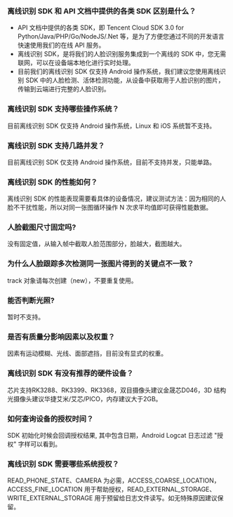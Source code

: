 
 ### 离线识别 SDK 和 API 文档中提供的各类 SDK 区别是什么？
- API 文档中提供的各类 SDK，即 Tencent Cloud SDK 3.0 for Python/Java/PHP/Go/NodeJS/.Net 等，是为了方便您通过不同的开发语言快速使用我们的在线 API 服务。
- 离线识别 SDK，是将我们的人脸识别服务集成到一个离线的 SDK 中，您无需联网，可以在设备端本地化进行实时处理。
- 目前我们的离线识别 SDK 仅支持 Android 操作系统，我们建议您使用离线识别 SDK 中的人脸检测、活体检测功能，从设备中获取用于人脸识别的图片，传输到云端进行完整的人脸识别。

### 离线识别 SDK 支持哪些操作系统？
目前离线识别 SDK 仅支持 Android 操作系统，Linux 和 iOS 系统暂不支持。

### 离线识别 SDK 支持几路并发？
目前离线识别 SDK 仅支持 Android 操作系统，目前不支持并发，只能单路。

### 离线识别 SDK 的性能如何？
离线识别 SDK 的性能表现需要看具体的设备情况，建议测试方法：因为相同的人脸不干扰性能，所以对同一张图循环操作 N 次求平均值即可获得性能数据。

### 人脸截图尺寸固定吗?
没有固定值，从输入帧中截取人脸范围部分，脸越大，截图越大。

### 为什么人脸跟踪多次检测同一张图片得到的关键点不一致？
track 对象请每次创建（new），不要重复使用。

### 能否判断光照?
暂时不支持。

### 是否有质量分影响因素以及权重？
因素有运动模糊、光线、面部遮挡，目前没有显式的权重。


### 离线识别 SDK 有没有推荐的硬件设备？
芯片支持RK3288、RK3399、RK3368，双目摄像头建议金晟芯D046，3D 结构光摄像头建议华捷艾米/艾芯/PICO，内存建议大于2GB。


### 如何查询设备的授权时间？
SDK 初始化时候会回调授权结果, 其中包含日期，Android Logcat 日志过滤 "授权" 字样可以看到。


### 离线识别 SDK 需要哪些系统授权？
READ_PHONE_STATE、CAMERA 为必需，ACCESS_COARSE_LOCATION，ACCESS_FINE_LOCATION 用于帮助授权，READ_EXTERNAL_STORAGE、 WRITE_EXTERNAL_STORAGE 用于预留给日志文件读写。如无特殊原因建议保留。


